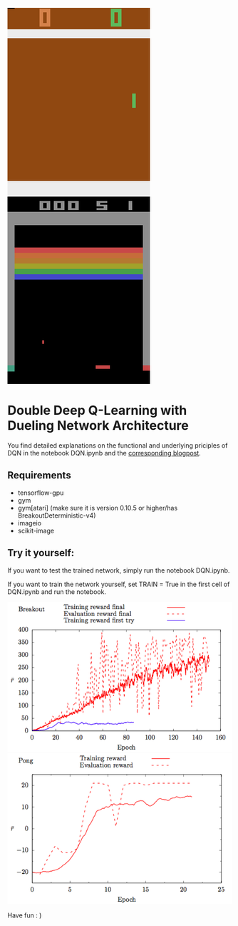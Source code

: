 ![](pictures/Pong_2.gif) ![](pictures/Breakout_2.gif)

# Double Deep Q-Learning with Dueling Network Architecture

You find detailed explanations on the functional and underlying priciples of DQN in the notebook DQN.ipynb and the [corresponding blogpost](https://medium.com/@fabiograetz/tutorial-double-deep-q-learning-with-dueling-network-architectures-4c1b3fb7f756).

## Requirements
* tensorflow-gpu
* gym
* gym[atari] (make sure it is version 0.10.5 or higher/has BreakoutDeterministic-v4)
* imageio
* scikit-image

## Try it yourself:

If you want to test the trained network, simply run the notebook DQN.ipynb.

If you want to train the network yourself, set TRAIN = True in the first cell of DQN.ipynb and run the notebook.

![](pictures/breakout.png) ![](pictures/pong.png)

Have fun : )